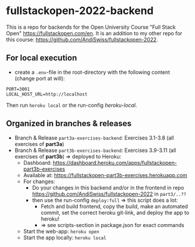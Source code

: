 # fullstackopen-2022-backend

This is a repo for backends for the Open University Course "Full Stack Open" https://fullstackopen.com/en. It is an addition to my other repo for this course: https://github.com/AndiSwiss/fullstackopen-2022.

## For local execution
- create a `.env`-file in the root-directory with the following content (change port at will):
```
PORT=3001
LOCAL_HOST_URL=http://localhost
```
Then run `heroku local` or the run-config _heroku-local_.


## Organized in branches & releases
- Branch & Release `part3a-exercises-backend`: Exercises 3.1-3.8 (all exercises of **part3a**)
- Branch & Release `part3b-exercises-backend`: Exercises 3.9-3.11 (all exercises of **part3b**) => deployed to Heroku:
  - Dashboard: https://dashboard.heroku.com/apps/fullstackopen-part3b-exercises
  - Available at: https://fullstackopen-part3b-exercises.herokuapp.com
  - For changes:
      - Do your changes in this backend and/or in the frontend in repo https://github.com/AndiSwiss/fullstackopen-2022 in `part3/..??`
      - then use the run-config `deploy:full` => this script does a lot:
          - Fetch and build frontend, copy the build, make an automated commit, set the correct heroku git-link, and deploy the app to heroku!
          - => see scripts-section in package.json for exact commands
  - Start the web-app: `heroku open`
  - Start the app locally: `heroku local`

